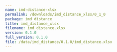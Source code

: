 ```yaml
---
name: imd-distance-xlsx
permalink: /downloads/imd_distance_xlsx/0_1_0
package: imd_distance
title: imd_distance_xlsx
filename: imd_distance.xlsx
version: 0.1.0
full_version: 0.1.0
file: /data/imd_distance/0.1.0/imd_distance.xlsx
---
```

